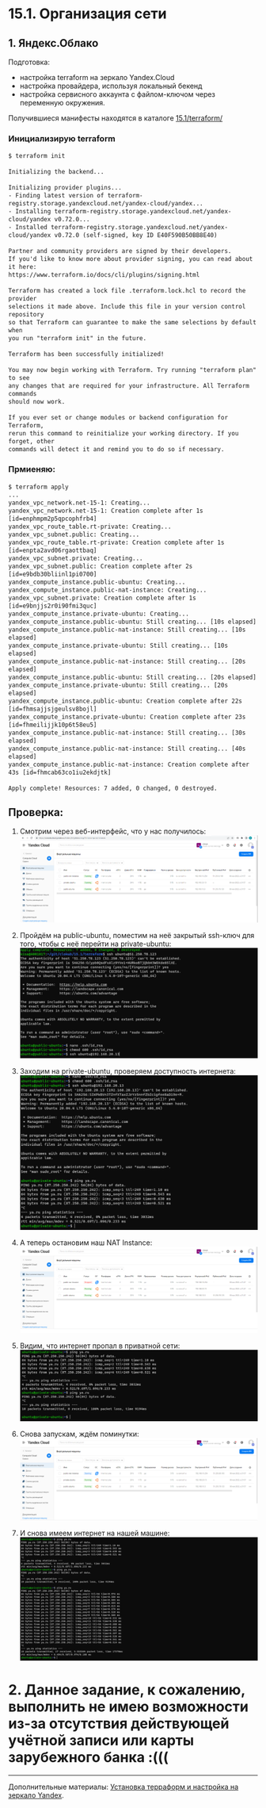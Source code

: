 # 15.1. Организация сети

## 1. Яндекс.Облако

Подготовка:
- настройка terraform на зеркало Yandex.Cloud
- настройка провайдера, используя локальный бекенд
- настройка сервисного аккаунта с файлом-ключом через переменную окружения.

Получившиеся манифесты находятся в каталоге [15.1/terraform/](15.1/terraform/)

### Инициализирую terraform  
```
$ terraform init

Initializing the backend...

Initializing provider plugins...
- Finding latest version of terraform-registry.storage.yandexcloud.net/yandex-cloud/yandex...
- Installing terraform-registry.storage.yandexcloud.net/yandex-cloud/yandex v0.72.0...
- Installed terraform-registry.storage.yandexcloud.net/yandex-cloud/yandex v0.72.0 (self-signed, key ID E40F590B50BB8E40)

Partner and community providers are signed by their developers.
If you'd like to know more about provider signing, you can read about it here:
https://www.terraform.io/docs/cli/plugins/signing.html

Terraform has created a lock file .terraform.lock.hcl to record the provider
selections it made above. Include this file in your version control repository
so that Terraform can guarantee to make the same selections by default when
you run "terraform init" in the future.

Terraform has been successfully initialized!

You may now begin working with Terraform. Try running "terraform plan" to see
any changes that are required for your infrastructure. All Terraform commands
should now work.

If you ever set or change modules or backend configuration for Terraform,
rerun this command to reinitialize your working directory. If you forget, other
commands will detect it and remind you to do so if necessary.
```

### Прмиеняю:
```
$ terraform apply
...
yandex_vpc_network.net-15-1: Creating...
yandex_vpc_network.net-15-1: Creation complete after 1s [id=enphmpm2p5qpcophfrb4]
yandex_vpc_route_table.rt-private: Creating...
yandex_vpc_subnet.public: Creating...
yandex_vpc_route_table.rt-private: Creation complete after 1s [id=enpta2avd06rgaottbaq]
yandex_vpc_subnet.private: Creating...
yandex_vpc_subnet.public: Creation complete after 2s [id=e9bdb30bliinl1pi0700]
yandex_compute_instance.public-ubuntu: Creating...
yandex_compute_instance.public-nat-instance: Creating...
yandex_vpc_subnet.private: Creation complete after 1s [id=e9bnjjs2r0i90fmi3quc]
yandex_compute_instance.private-ubuntu: Creating...
yandex_compute_instance.public-ubuntu: Still creating... [10s elapsed]
yandex_compute_instance.public-nat-instance: Still creating... [10s elapsed]
yandex_compute_instance.private-ubuntu: Still creating... [10s elapsed]
yandex_compute_instance.public-nat-instance: Still creating... [20s elapsed]
yandex_compute_instance.public-ubuntu: Still creating... [20s elapsed]
yandex_compute_instance.private-ubuntu: Still creating... [20s elapsed]
yandex_compute_instance.public-ubuntu: Creation complete after 22s [id=fhmsajjsjgeulsv8bojl]
yandex_compute_instance.private-ubuntu: Creation complete after 23s [id=fhmeilijjk10p6t58eu5]
yandex_compute_instance.public-nat-instance: Still creating... [30s elapsed]
yandex_compute_instance.public-nat-instance: Still creating... [40s elapsed]
yandex_compute_instance.public-nat-instance: Creation complete after 43s [id=fhmcab63co1iu2ekdjtk]

Apply complete! Resources: 7 added, 0 changed, 0 destroyed.
```

## Проверка:

1. Смотрим через веб-интерфейс, что у нас получилось:  
![pic1](15.1/img/15-1-1.png)

2. Пройдём на public-ubuntu, поместим на неё закрытый ssh-ключ для того, чтобы с неё перейти на private-ubuntu:
![pic2](15.1/img/15-1-2.png)

3. Заходим на private-ubuntu, проверяем доступность интернета:
![pic3](15.1/img/15-1-3.png)

4. А теперь остановим наш NAT Instance:
![pic3](15.1/img/15-1-4.png)

5. Видим, что интернет пропал в приватной сети:
![pic3](15.1/img/15-1-5.png)

6. Снова запускам, ждём поминутки:
![pic3](15.1/img/15-1-6.png)

7. И снова имеем интернет на нашей машине:
![pic3](15.1/img/15-1-7.png)

# 2. Данное задание, к сожалению, выполнить не имею возможности из-за отсутствия действующей учётной записи или карты зарубежного банка :(((

---
Дополнительные материалы:
[Установка терраформ и настройка на зеркало Yandex](https://cloud.yandex.ru/docs/tutorials/infrastructure-management/terraform-quickstart#configure-terraform).
